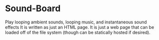 # Sound-Board
Play looping ambient sounds, looping music, and instantaneous sound effects
It is written as just an HTML page. It is just a web page that can be loaded off of the file system (though can be statically hosted if desired).
